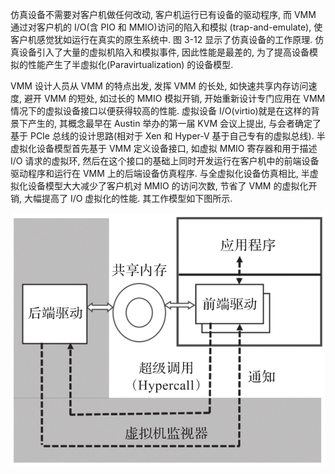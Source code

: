 
仿真设备不需要对客户机做任何改动, 客户机运行已有设备的驱动程序, 而 VMM 通过对客户机的 I/O(含 PIO 和 MMIO)访问的陷入和模拟 (trap-and-emulate), 使客户机感觉犹如运行在真实的原生系统中. 图 3-12 显示了仿真设备的工作原理. 仿真设备引入了大量的虚拟机陷入和模拟事件, 因此性能是最差的, 为了提高设备模拟的性能产生了半虚拟化(Paravirtualization) 的设备模型.

VMM 设计人员从 VMM 的特点出发, 发挥 VMM 的长处, 如快速共享内存访问速度, 避开 VMM 的短处, 如过长的 MMIO 模拟开销, 开始重新设计专门应用在 VMM 情况下的虚拟设备接口以便获得较高的性能. 虚拟设备 I/O(virtio)就是在这样的背景下产生的, 其概念最早在 Austin 举办的第一届 KVM 会议上提出, 与会者确定了基于 PCIe 总线的设计思路(相对于 Xen 和 Hyper-V 基于自己专有的虚拟总线)​. 半虚拟化设备模型首先基于 VMM 定义设备接口, 如虚拟 MMIO 寄存器和用于描述 I/O 请求的虚拟环, 然后在这个接口的基础上同时开发运行在客户机中的前端设备驱动程序和运行在 VMM 上的后端设备仿真程序. 与全虚拟化设备仿真相比, 半虚拟化设备模型大大减少了客户机对 MMIO 的访问次数, 节省了 VMM 的虚拟化开销, 大幅提高了 I/O 虚拟化的性能. 其工作模型如下图所示.

![2024-10-22-21-47-21.png](./images/2024-10-22-21-47-21.png)

